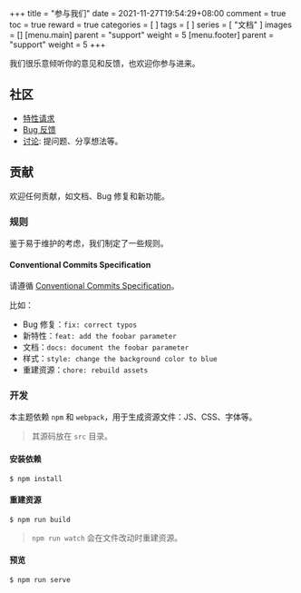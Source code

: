 +++
title = "参与我们"
date = 2021-11-27T19:54:29+08:00
comment = true
toc = true
reward = true
categories = [
]
tags = [
]
series = [
  "文档"
]
images = []
[menu.main]
  parent = "support"
  weight = 5
[menu.footer]
  parent = "support"
  weight = 5
+++

我们很乐意倾听你的意见和反馈，也欢迎你参与进来。

<!--more-->

## 社区

- [特性请求](https://github.com/razonyang/hugo-theme-bootstrap/issues/new?template=feature_request.md)
- [Bug 反馈](https://github.com/razonyang/hugo-theme-bootstrap/issues/new?template=bug_report.md)
- [讨论](https://github.com/razonyang/hugo-theme-bootstrap/discussions): 提问题、分享想法等。

## 贡献

欢迎任何贡献，如文档、Bug 修复和新功能。

### 规则

鉴于易于维护的考虑，我们制定了一些规则。

#### Conventional Commits Specification

请遵循 [Conventional Commits Specification](https://www.conventionalcommits.org/en/v1.0.0/)。

比如：

- Bug 修复：`fix: correct typos`
- 新特性：`feat: add the foobar parameter`
- 文档：`docs: document the foobar parameter`
- 样式：`style: change the background color to blue`
- 重建资源：`chore: rebuild assets`

### 开发

本主题依赖 `npm` 和 `webpack`，用于生成资源文件：JS、CSS、字体等。

> 其源码放在 `src` 目录。

#### 安装依赖

```shell
$ npm install
```

#### 重建资源

```shell
$ npm run build
```

> `npm run watch` 会在文件改动时重建资源。

#### 预览

```shell
$ npm run serve
```
